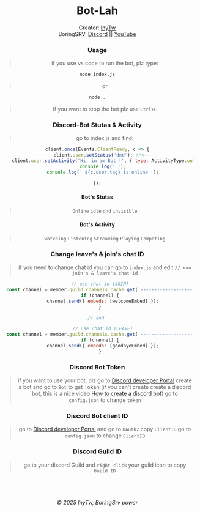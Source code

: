<div align="center">
    <h1 id="Bot-lah">Bot-Lah</h1>

Creator: [InyTw](https://youtube.com/@InyTw87) 
<br>BoringSRV: [Discord](https://dsc.gg/boringsrv) || [YouTube](https://youtube.com/@Boringsrv-tw)

### Usage

> if you use vs code to run the bot, plz type:
```bash
node index.js
```
> or
```bash
node .
```

> if you want to stop the bot
> plz use `Ctrl+C`

### Discord-Bot Stutas & Activity

> go to index.js and find:

```js
client.once(Events.ClientReady, c => {
    client.user.setStatus('dnd'); //<---
    client.user.setActivity('Hi, im am Bot !', { type: ActivityType.online }); // <---
    console.log(' ');
    console.log(' ${c.user.tag} is online ');

});

```
#### Bot's Stutas
> `Online`
> `idle`
> `dnd`
> `invisible`

#### Bot's Activity
> `watching`
> `Listening`
> `Streaming`
> `Playing`
> `Competing`

### Change leave's & join's chat ID
> if you need to change chat id
> you can go to `index.js` and edit `// <== join's & leave's chat id`

```js
  // use chat id (JOIN)
  const channel = member.guild.channels.cache.get('-------------------'); // <== join's chat ID
  if (channel) {
    channel.send({ embeds: [welcomeEmbed] });
  }

// and 

    // use chat id (LEAVE)
  const channel = member.guild.channels.cache.get('-------------------'); // <== leave's chat ID
  if (channel) {
    channel.send({ embeds: [goodbyeEmbed] });
  }
```

### Discord Bot Token

> if you want to use your bot, plz go to [Discord developer Portal](https://discord.com/developers/applications) create a bot
> and go to `Bot` to get Token
> (if you can't create create a discord bot, this is a nice video
> [How to create a discord bot](https://youtu.be/zrNloK9b1ro?si=Khlie8ExWLNWhz5p))
> go to `config.json` to change `token`

### Discord Bot client ID

> go to [Discord developer Portal](https://discord.com/developers/applications)
> and go to `OAuth2` copy `ClientID`
> go to `config.json` to change `ClientID`

### Discord Guild ID
> go to your discord Guild 
> and `right click` your guild icon to copy `Guild ID`

<br>
<br>
<h6>© 2025 InyTw, BoringSrv power</h6>
</div>